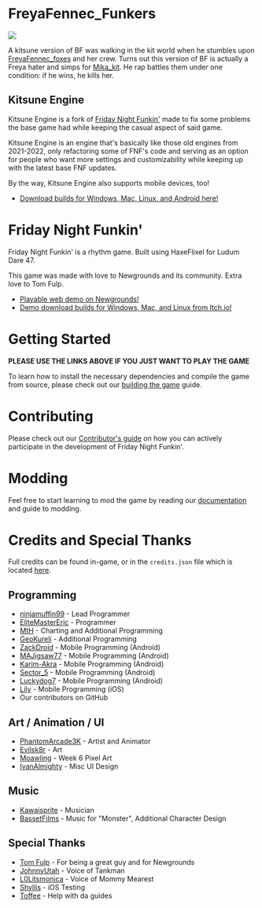 # FreyaFennec_Funkers

![](https://media.discordapp.net/attachments/1263192822282981422/1263595615678627860/Untitled705_20240718163734.png?ex=6706e99f&is=6705981f&hm=72c026ab5d6d26cfd4394a90829f44f1368c89122e9e9449f6b4ca92e3eb3373&=&quality=lossless)

A kitsune version of BF was walking in the kit world when he stumbles upon [FreyaFennec_foxes](https://www.youtube.com/@Freyafennec_foxes1.0) and her crew. Turns out this version of BF is actually a Freya hater and simps for [Mika_kit](https://www.youtube.com/@Mika_Kit162). He rap battles them under one condition: if he wins, he kills her.

## Kitsune Engine
Kitsune Engine is a fork of [Friday Night Funkin'](https://github.com/FunkinCrew/Funkin) made to fix some problems the base game had while keeping the casual aspect of said game.

Kitsune Engine is an engine that's basically like those old engines from 2021-2022, only refactoring some of FNF's code and serving as an option for people who want more settings and customizability while keeping up with the latest base FNF updates.

By the way, Kitsune Engine also supports mobile devices, too!

* [Download builds for Windows, Mac, Linux, and Android here!](https://github.com/VsFreyaDevs/VsFreyaModNew/actions)

# Friday Night Funkin'

Friday Night Funkin' is a rhythm game. Built using HaxeFlixel for Ludum Dare 47.

This game was made with love to Newgrounds and its community. Extra love to Tom Fulp.

* [Playable web demo on Newgrounds!](https://www.newgrounds.com/portal/view/770371)
* [Demo download builds for Windows, Mac, and Linux from Itch.io!](https://ninja-muffin24.itch.io/funkin)

# Getting Started

**PLEASE USE THE LINKS ABOVE IF YOU JUST WANT TO PLAY THE GAME**

To learn how to install the necessary dependencies and compile the game from source, please check out our [building the game](/docs/COMPILING.md) guide.

# Contributing

Please check out our [Contributor's guide](/docs/CONTRIBUTING.md) on how you can actively participate in the development of Friday Night Funkin'.

# Modding

Feel free to start learning to mod the game by reading our [documentation](https://funkincrew.github.io/funkin-modding-docs/) and guide to modding.

# Credits and Special Thanks

Full credits can be found in-game, or in the `credits.json` file which is located [here](https://github.com/FunkinCrew/funkin.assets/blob/main/exclude/data/credits.json).

## Programming

* [ninjamuffin99](https://twitter.com/ninja_muffin99) - Lead Programmer
* [EliteMasterEric](https://twitter.com/EliteMasterEric) - Programmer
* [MtH](https://twitter.com/emmnyaa) - Charting and Additional Programming
* [GeoKureli](https://twitter.com/Geokureli/) - Additional Programming
* [ZackDroid](https://x.com/ZackDroidCoder) - Mobile Programming (Android)
* [MAJigsaw77](https://github.com/MAJigsaw77) - Mobile Programming (Android)
* [Karim-Akra](https://x.com/KarimAkra_0) - Mobile Programming (Android)
* [Sector_5](https://github.com/sector-a) - Mobile Programming (Android)
* [Luckydog7](https://github.com/luckydog7) - Mobile Programming (Android)
* [Lily](https://github.com/mcagabe19) - Mobile Programming (iOS)
* Our contributors on GitHub

## Art / Animation / UI

* [PhantomArcade3K](https://twitter.com/phantomarcade3k) - Artist and Animator
* [Evilsk8r](https://twitter.com/evilsk8r) - Art
* [Moawling](https://twitter.com/moawko) - Week 6 Pixel Art
* [IvanAlmighty](https://twitter.com/IvanA1mighty) - Misc UI Design

## Music

* [Kawaisprite](https://twitter.com/kawaisprite) - Musician
* [BassetFilms](https://twitter.com/Bassetfilms) - Music for "Monster", Additional Character Design

## Special Thanks

* [Tom Fulp](https://twitter.com/tomfulp) - For being a great guy and for Newgrounds
* [JohnnyUtah](https://twitter.com/JohnnyUtahNG/) - Voice of Tankman
* [L0Litsmonica](https://twitter.com/L0Litsmonica) - Voice of Mommy Mearest
* [Shyllis](https://x.com/1shyll) - iOS Testing
* [Toffee](https://x.com/toffee_caramel_) - Help with da guides


